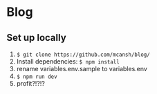 # Blog

## Set up locally
1. `$ git clone https://github.com/mcansh/blog/`
2. Install dependencies: `$ npm install`
3. rename variables.env.sample to variables.env
4. `$ npm run dev`
5. profit?!?!?
